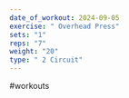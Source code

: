 ```yaml
---
date_of_workout: 2024-09-05
exercise: " Overhead Press"
sets: "1"
reps: "7"
weight: "20"
type: " 2 Circuit"
---
```

#workouts